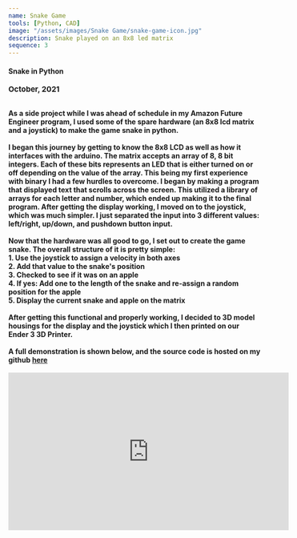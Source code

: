 ```yaml
---
name: Snake Game
tools: [Python, CAD]
image: "/assets/images/Snake Game/snake-game-icon.jpg"
description: Snake played on an 8x8 led matrix
sequence: 3
---
```

#### <b>Snake in Python<b>
<p style="font-size:15px; padding: 0 0 1em 0;">October, 2021</p>
As a side project while I was ahead of schedule in my Amazon Future Engineer program, I used some of the spare hardware (an 8x8 lcd matrix and a joystick) to make the game snake in python.
<br><br>
I began this journey by getting to know the 8x8 LCD as well as how it interfaces with the arduino. The matrix accepts an array of 8, 8 bit integers. Each of these bits represents an LED that is either turned on or off depending on the value of the array. This being my first experience with binary I had a few hurdles to overcome. I began by making a program that displayed text that scrolls across the screen. This utilized a library of arrays for each letter and number, which ended up making it to the final program. After getting the display working, I moved on to the joystick, which was much simpler. I just separated the input into 3 different values: left/right, up/down, and pushdown button input.
<br><br>
Now that the hardware was all good to go, I set out to create the game snake. The overall structure of it is pretty simple:
<br>1. Use the joystick to assign a velocity in both axes
<br>2. Add that value to the snake's position
<br>3. Checked to see if it was on an apple
<br>4. If yes: Add one to the length of the snake and re-assign a random position for the apple
<br>5. Display the current snake and apple on the matrix
<br><br>
After getting this functional and properly working, I decided to 3D model housings for the display and the joystick which I then printed on our Ender 3 3D Printer.
<br><br>
A full demonstration is shown below, and the source code is hosted on my github <a href="https://github.com/AaronGothard/Snake-Python/blob/main/ArduinoSnake.py">here</a>
<br><br>
<iframe width="560" height="315" src="https://www.youtube.com/embed/kmfgCGNeIpo" title="YouTube video player" frameborder="0" allow="accelerometer; autoplay; clipboard-write; encrypted-media; gyroscope; picture-in-picture; web-share" allowfullscreen autoplay muted></iframe>

